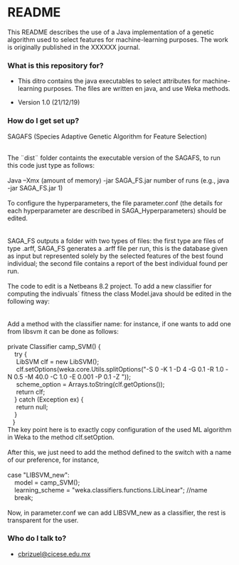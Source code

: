 # README #

This README describes the use of a Java implementation of a genetic algorithm used to select features for machine-learning purposes. The work is originally published in the XXXXXX journal.

### What is this repository for? ###

* This ditro contains the java executables to select attributes for machine-learning purposes. The files are written en java, and use Weka methods.

* Version 1.0 (21/12/19)

### How do I get set up? ###

SAGAFS (Species Adaptive Genetic Algorithm for Feature Selection)<br><br>

The ¨dist¨ folder containts the executable version of the SAGAFS, to run this code just type as follows:<br><br>
Java –Xmx (amount of memory) -jar SAGA_FS.jar number of runs (e.g., java -jar SAGA_FS.jar  1) <br><br>
To configure the hyperparameters, the file parameter.conf (the details for each hyperparameter are  described in SAGA_Hyperparameters) should be edited. <br><br><br>
SAGA_FS outputs a folder with two types of files: the first type are files of type .arff, SAGA_FS generates a .arff file per run, this is the database given as input but represented solely by the selected features of the best found individual; the second file contains a report of the best individual found per run. <br><br>
The code to edit is a Netbeans 8.2 project. To add a new classifier for computing the indivuals´ fitness the class Model.java should be edited in the following way:<br><br><br>
Add a method with the classifier name: for instance, if one wants to add one from libsvm it can be done as follows:<br><br>
private Classifier camp_SVM() {<br>
&nbsp;&nbsp;&nbsp;&nbsp;try {<br>
&nbsp;&nbsp;&nbsp;&nbsp;&nbsp;LibSVM clf = new LibSVM();<br>
&nbsp;&nbsp;&nbsp;&nbsp;&nbsp;clf.setOptions(weka.core.Utils.splitOptions("-S 0 -K 1 -D 4 -G 0.1 -R 1.0 -N 0.5 -M 40.0 -C 1.0 -E 0.001 -P 0.1 -Z "));<br>
&nbsp;&nbsp;&nbsp;&nbsp;&nbsp;scheme_option = Arrays.toString(clf.getOptions());<br>
&nbsp;&nbsp;&nbsp;&nbsp;&nbsp;return clf;<br>
&nbsp;&nbsp;&nbsp;&nbsp;} catch (Exception ex) {<br>
&nbsp;&nbsp;&nbsp;&nbsp;&nbsp;return null;<br>
&nbsp;&nbsp;&nbsp;&nbsp;}<br>
&nbsp;&nbsp;&nbsp;}<br>
The key point here is to exactly copy configuration of the used ML algorithm in Weka to the method clf.setOption.<br><br>
After this, we just need to add the method defined to the switch with a name of our preference, for instance,<br><br>
case "LIBSVM_new":<br>
&nbsp;&nbsp;&nbsp;&nbsp;model = camp_SVM();<br>
&nbsp;&nbsp;&nbsp;&nbsp;learning_scheme = "weka.classifiers.functions.LibLinear"; //name <br>
&nbsp;&nbsp;&nbsp;&nbsp;break;<br><br>
Now, in parameter.conf we can add LIBSVM_new as a classifier, the rest is transparent for the user.<br>

### Who do I talk to? ###

* cbrizuel@cicese.edu.mx
